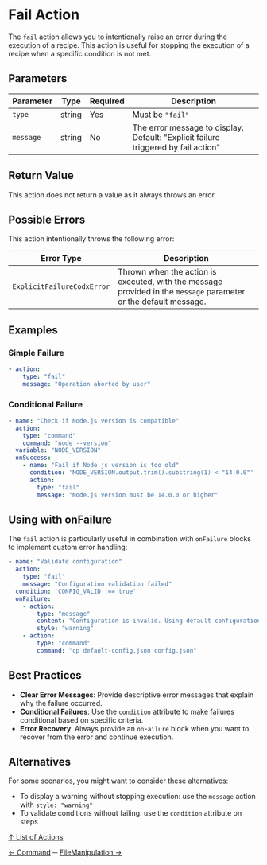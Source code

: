 # Fail Action

The `fail` action allows you to intentionally raise an error during the execution of a recipe. This action is useful for
stopping the execution of a recipe when a specific condition is not met.

## Parameters

| Parameter | Type   | Required | Description                                                                        |
|-----------|--------|----------|------------------------------------------------------------------------------------|
| `type`    | string | Yes      | Must be `"fail"`                                                                   |
| `message` | string | No       | The error message to display. Default: "Explicit failure triggered by fail action" |

## Return Value

This action does not return a value as it always throws an error.

## Possible Errors

This action intentionally throws the following error:
 
| Error Type                 | Description                                                                                                      |
|----------------------------|------------------------------------------------------------------------------------------------------------------|
| `ExplicitFailureCodxError` | Thrown when the action is executed, with the message provided in the `message` parameter or the default message. |

## Examples

### Simple Failure

```yaml
- action:
    type: "fail"
    message: "Operation aborted by user"
```

### Conditional Failure

```yaml
- name: "Check if Node.js version is compatible"
  action:
    type: "command"
    command: "node --version"
  variable: "NODE_VERSION"
  onSuccess:
    - name: "Fail if Node.js version is too old"
      condition: 'NODE_VERSION.output.trim().substring(1) < "14.0.0"'
      action:
        type: "fail"
        message: "Node.js version must be 14.0.0 or higher"
```

## Using with onFailure

The `fail` action is particularly useful in combination with `onFailure` blocks to implement custom error handling:

```yaml
- name: "Validate configuration"
  action:
    type: "fail"
    message: "Configuration validation failed"
  condition: 'CONFIG_VALID !== true'
  onFailure:
    - action:
        type: "message"
        content: "Configuration is invalid. Using default configuration instead."
        style: "warning"
    - action:
        type: "command"
        command: "cp default-config.json config.json"
```

## Best Practices

- **Clear Error Messages**: Provide descriptive error messages that explain why the failure occurred.
- **Conditional Failures**: Use the `condition` attribute to make failures conditional based on specific criteria.
- **Error Recovery**: Always provide an `onFailure` block when you want to recover from the error and continue
  execution.

## Alternatives

For some scenarios, you might want to consider these alternatives:

- To display a warning without stopping execution: use the `message` action with `style: "warning"`
- To validate conditions without failing: use the `condition` attribute on steps

[↑ List of Actions](../actions.md)

[← Command](command.md) ─ [FileManipulation →](fileManipulation.md)
